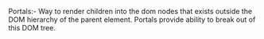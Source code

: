 Portals:-
Way to render children into the dom nodes that exists outside the DOM hierarchy of the parent element.
Portals provide ability to break out of this DOM tree.
